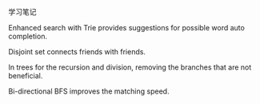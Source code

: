 学习笔记

Enhanced search with Trie provides suggestions for possible word auto completion.

Disjoint set connects friends with friends.

In trees for the recursion and division, removing the branches that are not beneficial.

Bi-directional BFS improves the matching speed.